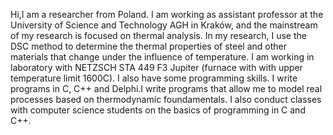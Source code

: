 Hi,I am a researcher from Poland. I am working as assistant professor at the University of Science and Technology AGH in Kraków, and the mainstream of my research is focused on thermal analysis. In my research, I use the DSC method to determine the thermal properties of steel and other materials that change under the influence of temperature. I am working in laboratory with NETZSCH STA 449 F3 Jupiter (furnace with with upper temperature limit 1600C). I also have some programming skills. I write programs in C, C++ and Delphi.I write programs that allow me to model real processes based on thermodynamic foundamentals. I also conduct classes with computer science students on the basics of programming in C and C++.
